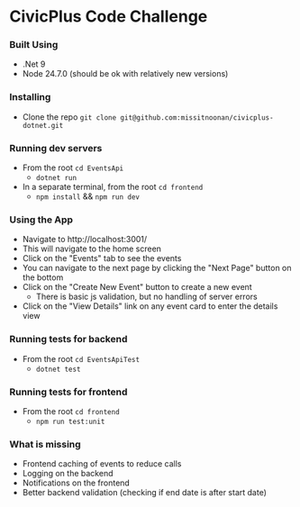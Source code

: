 # CivicPlus Code Challenge

### Built Using
* .Net 9
* Node 24.7.0 (should be ok with relatively new versions)

### Installing
* Clone the repo `git clone git@github.com:missitnoonan/civicplus-dotnet.git`

### Running dev servers
* From the root `cd EventsApi`
  * `dotnet run`
* In a separate terminal, from the root `cd frontend`
  * `npm install` && `npm run dev` 

### Using the App
* Navigate to http://localhost:3001/
* This will navigate to the home screen
* Click on the "Events" tab to see the events
* You can navigate to the next page by clicking the "Next Page" button on the bottom
* Click on the "Create New Event" button to create a new event
  * There is basic js validation, but no handling of server errors
* Click on the "View Details" link on any event card to enter the details view

### Running tests for backend
* From the root `cd EventsApiTest`
  * `dotnet test`

### Running tests for frontend
* From the root `cd frontend`
  * `npm run test:unit`

### What is missing
* Frontend caching of events to reduce calls
* Logging on the backend
* Notifications on the frontend
* Better backend validation (checking if end date is after start date)